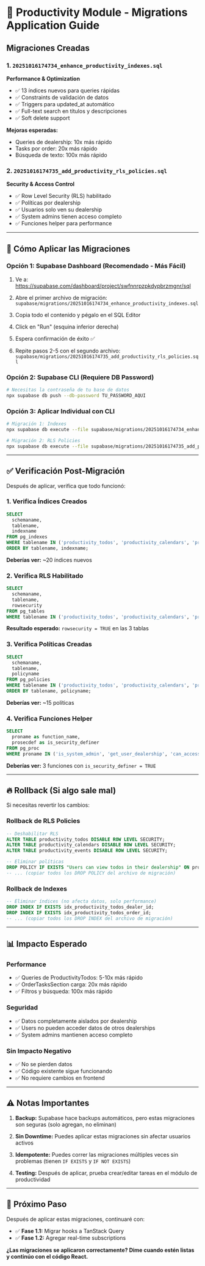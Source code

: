 # 🚀 Productivity Module - Migrations Application Guide

## Migraciones Creadas

### 1. `20251016174734_enhance_productivity_indexes.sql`
**Performance & Optimization**
- ✅ 13 índices nuevos para queries rápidas
- ✅ Constraints de validación de datos
- ✅ Triggers para updated_at automático
- ✅ Full-text search en títulos y descripciones
- ✅ Soft delete support

**Mejoras esperadas:**
- Queries de dealership: 10x más rápido
- Tasks por order: 20x más rápido
- Búsqueda de texto: 100x más rápido

### 2. `20251016174735_add_productivity_rls_policies.sql`
**Security & Access Control**
- ✅ Row Level Security (RLS) habilitado
- ✅ Políticas por dealership
- ✅ Usuarios solo ven su dealership
- ✅ System admins tienen acceso completo
- ✅ Funciones helper para performance

---

## 📝 Cómo Aplicar las Migraciones

### Opción 1: Supabase Dashboard (Recomendado - Más Fácil)

1. Ve a: https://supabase.com/dashboard/project/swfnnrpzpkdypbrzmgnr/sql

2. Abre el primer archivo de migración:
   `supabase/migrations/20251016174734_enhance_productivity_indexes.sql`

3. Copia todo el contenido y pégalo en el SQL Editor

4. Click en "Run" (esquina inferior derecha)

5. Espera confirmación de éxito ✅

6. Repite pasos 2-5 con el segundo archivo:
   `supabase/migrations/20251016174735_add_productivity_rls_policies.sql`

### Opción 2: Supabase CLI (Requiere DB Password)

```bash
# Necesitas la contraseña de tu base de datos
npx supabase db push --db-password TU_PASSWORD_AQUI
```

### Opción 3: Aplicar Individual con CLI

```bash
# Migración 1: Indexes
npx supabase db execute --file supabase/migrations/20251016174734_enhance_productivity_indexes.sql --db-url "postgresql://postgres:[PASSWORD]@db.swfnnrpzpkdypbrzmgnr.supabase.co:5432/postgres"

# Migración 2: RLS Policies
npx supabase db execute --file supabase/migrations/20251016174735_add_productivity_rls_policies.sql --db-url "postgresql://postgres:[PASSWORD]@db.swfnnrpzpkdypbrzmgnr.supabase.co:5432/postgres"
```

---

## ✅ Verificación Post-Migración

Después de aplicar, verifica que todo funcionó:

### 1. Verifica Índices Creados

```sql
SELECT
  schemaname,
  tablename,
  indexname
FROM pg_indexes
WHERE tablename IN ('productivity_todos', 'productivity_calendars', 'productivity_events')
ORDER BY tablename, indexname;
```

**Deberías ver:** ~20 índices nuevos

### 2. Verifica RLS Habilitado

```sql
SELECT
  schemaname,
  tablename,
  rowsecurity
FROM pg_tables
WHERE tablename IN ('productivity_todos', 'productivity_calendars', 'productivity_events');
```

**Resultado esperado:** `rowsecurity = TRUE` en las 3 tablas

### 3. Verifica Políticas Creadas

```sql
SELECT
  schemaname,
  tablename,
  policyname
FROM pg_policies
WHERE tablename IN ('productivity_todos', 'productivity_calendars', 'productivity_events')
ORDER BY tablename, policyname;
```

**Deberías ver:** ~15 políticas

### 4. Verifica Funciones Helper

```sql
SELECT
  proname as function_name,
  prosecdef as is_security_definer
FROM pg_proc
WHERE proname IN ('is_system_admin', 'get_user_dealership', 'can_access_dealership');
```

**Deberías ver:** 3 funciones con `is_security_definer = TRUE`

---

## 🔥 Rollback (Si algo sale mal)

Si necesitas revertir los cambios:

### Rollback de RLS Policies

```sql
-- Deshabilitar RLS
ALTER TABLE productivity_todos DISABLE ROW LEVEL SECURITY;
ALTER TABLE productivity_calendars DISABLE ROW LEVEL SECURITY;
ALTER TABLE productivity_events DISABLE ROW LEVEL SECURITY;

-- Eliminar políticas
DROP POLICY IF EXISTS "Users can view todos in their dealership" ON productivity_todos;
-- ... (copiar todos los DROP POLICY del archivo de migración)
```

### Rollback de Indexes

```sql
-- Eliminar índices (no afecta datos, solo performance)
DROP INDEX IF EXISTS idx_productivity_todos_dealer_id;
DROP INDEX IF EXISTS idx_productivity_todos_order_id;
-- ... (copiar todos los DROP INDEX del archivo de migración)
```

---

## 📊 Impacto Esperado

### Performance
- ✅ Queries de ProductivityTodos: 5-10x más rápido
- ✅ OrderTasksSection carga: 20x más rápido
- ✅ Filtros y búsqueda: 100x más rápido

### Seguridad
- ✅ Datos completamente aislados por dealership
- ✅ Users no pueden acceder datos de otros dealerships
- ✅ System admins mantienen acceso completo

### Sin Impacto Negativo
- ✅ No se pierden datos
- ✅ Código existente sigue funcionando
- ✅ No requiere cambios en frontend

---

## ⚠️ Notas Importantes

1. **Backup:** Supabase hace backups automáticos, pero estas migraciones son seguras (solo agregan, no eliminan)

2. **Sin Downtime:** Puedes aplicar estas migraciones sin afectar usuarios activos

3. **Idempotente:** Puedes correr las migraciones múltiples veces sin problemas (tienen `IF EXISTS` y `IF NOT EXISTS`)

4. **Testing:** Después de aplicar, prueba crear/editar tareas en el módulo de productividad

---

## 🎯 Próximo Paso

Después de aplicar estas migraciones, continuaré con:
- ✅ **Fase 1.1:** Migrar hooks a TanStack Query
- ✅ **Fase 1.2:** Agregar real-time subscriptions

**¿Las migraciones se aplicaron correctamente? Dime cuando estén listas y continúo con el código React.**









